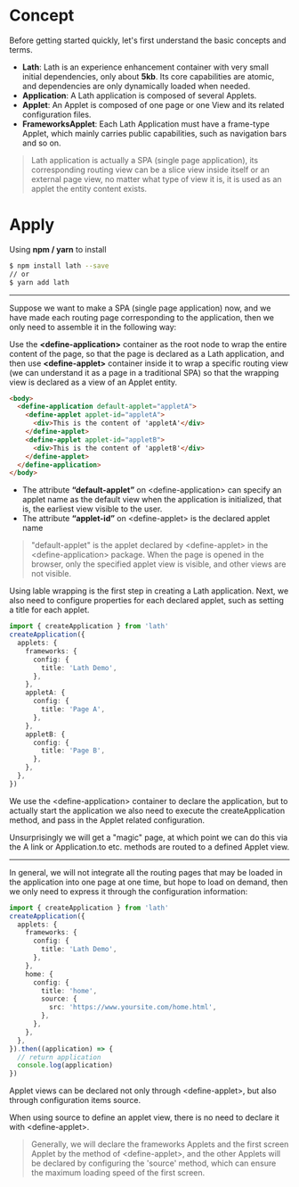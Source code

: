 # Concept

Before getting started quickly, let's first understand the basic concepts and terms.

- **Lath**: Lath is an experience enhancement container with very small initial dependencies, only about **5kb**. Its core capabilities are atomic, and dependencies are only dynamically loaded when needed.
- **Application**: A Lath application is composed of several Applets.
- **Applet**: An Applet is composed of one page or one View and its related configuration files.
- **FrameworksApplet**: Each Lath Application must have a frame-type Applet, which mainly carries public capabilities, such as navigation bars and so on.

> Lath application is actually a SPA (single page application), its corresponding routing view can be a slice view inside itself or an external page view, no matter what type of view it is, it is used as an applet the entity content exists.

# Apply

Using **npm / yarn** to install

```bash
$ npm install lath --save
// or
$ yarn add lath

```

---

Suppose we want to make a SPA (single page application) now, and we have made each routing page corresponding to the application, then we only need to assemble it in the following way:

Use the **&lt;define-application>** container as the root node to wrap the entire content of the page, so that the page is declared as a Lath application, and then use **&lt;define-applet>** container inside it to wrap a specific routing view (we can understand it as a page in a traditional SPA) so that the wrapping view is declared as a view of an Applet entity.

```html
<body>
  <define-application default-applet="appletA">
    <define-applet applet-id="appletA">
      <div>This is the content of 'appletA'</div>
    </define-applet>
    <define-applet applet-id="appletB">
      <div>This is the content of 'appletB'</div>
    </define-applet>
  </define-application>
</body>
```

- The attribute **“default-applet”** on &lt;define-application> can specify an applet name as the default view when the application is initialized, that is, the earliest view visible to the user.</li>
- The attribute **“applet-id”** on &lt;define-applet> is the declared applet name</li>

> "default-applet" is the applet declared by &lt;define-applet> in the &lt;define-application> package. When the page is opened in the browser, only the specified applet view is visible, and other views are not visible.

Using lable wrapping is the first step in creating a Lath application. Next, we also need to configure properties for each declared applet, such as setting a title for each applet.

```ts
import { createApplication } from 'lath'
createApplication({
  applets: {
    frameworks: {
      config: {
        title: 'Lath Demo',
      },
    },
    appletA: {
      config: {
        title: 'Page A',
      },
    },
    appletB: {
      config: {
        title: 'Page B',
      },
    },
  },
})
```

We use the &lt;define-application> container to declare the application, but to actually start the application we also need to execute the <a to-applet="docs?id=install" clone-as="popDoc">createApplication</a> method, and pass in the Applet related configuration.

Unsurprisingly we will get a "magic" page, at which point we can do this via the A link or <a to-applet="docs?id=api_application_to" clone-as="popDoc">Application.to</a> etc. methods are routed to a defined Applet view.

---

In general, we will not integrate all the routing pages that may be loaded in the application into one page at one time, but hope to load on demand, then we only need to express it through the configuration information:

```ts
import { createApplication } from 'lath'
createApplication({
  applets: {
    frameworks: {
      config: {
        title: 'Lath Demo',
      },
    },
    home: {
      config: {
        title: 'home',
        source: {
          src: 'https://www.yoursite.com/home.html',
        },
      },
    },
  },
}).then((application) => {
  // return application
  console.log(application)
})
```

Applet views can be declared not only through &lt;define-applet>, but also through configuration items <a to-applet="docs?id=source" clone-as="popDoc">source</a>.

When using source to define an applet view, there is no need to declare it with &lt;define-applet>.

> Generally, we will declare the frameworks Applets and the first screen Applet by the method of &lt;define-applet>, and the other Applets will be declared by configuring the 'source' method, which can ensure the maximum loading speed of the first screen.
